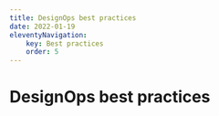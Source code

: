 ```yaml
---
title: DesignOps best practices
date: 2022-01-19
eleventyNavigation:
    key: Best practices
    order: 5
---
```


# DesignOps best practices